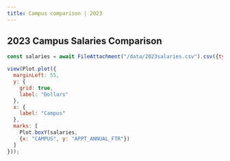 ```yaml
---
title: Campus comparison | 2023
---
```


## 2023 Campus Salaries Comparison

```js
const salaries = await FileAttachment("/data/2023salaries.csv").csv({typed: true});
```

```js
view(Plot.plot({
  marginLeft: 55,
  y: {
    grid: true,
    label: "Dollars"
  },
  x: {
    label: "Campus"
  },
  marks: [
    Plot.boxY(salaries, 
    {x: "CAMPUS", y: "APPT_ANNUAL_FTR"})
  ]
}));
```